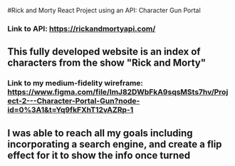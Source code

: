 #Rick and Morty React Project using an API: Character Gun Portal

### Link to API: https://rickandmortyapi.com/

## This fully developed website is an index of characters from the show "Rick and Morty"

### Link to my medium-fidelity wireframe: https://www.figma.com/file/lmJ82DWbFkA9sqsMSts7hv/Project-2---Character-Portal-Gun?node-id=0%3A1&t=Yq9fkFXhT12vAZRp-1

## I was able to reach all my goals including incorporating a search engine, and create a flip effect for it to show the info once turned
